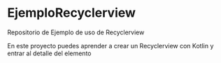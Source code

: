 # EjemploRecyclerview
Repositorio de Ejemplo de uso de Recyclerview

En este proyecto puedes aprender a crear un Recyclerview con Kotlin y entrar al detalle del elemento
